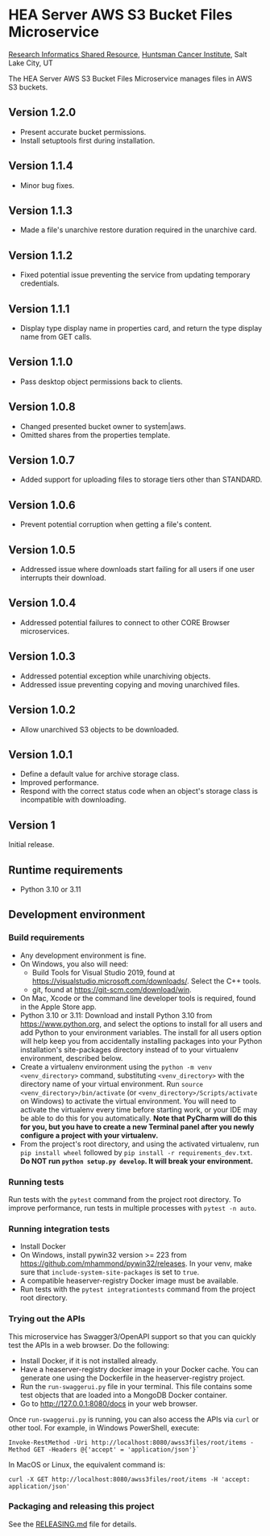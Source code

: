 # HEA Server AWS S3 Bucket Files Microservice
[Research Informatics Shared Resource](https://risr.hci.utah.edu), [Huntsman Cancer Institute](https://healthcare.utah.edu/huntsmancancerinstitute/),
Salt Lake City, UT

The HEA Server AWS S3 Bucket Files Microservice manages files in AWS S3 buckets.

## Version 1.2.0
* Present accurate bucket permissions.
* Install setuptools first during installation.

## Version 1.1.4
* Minor bug fixes.

## Version 1.1.3
* Made a file's unarchive restore duration required in the unarchive card.

## Version 1.1.2
* Fixed potential issue preventing the service from updating temporary credentials.

## Version 1.1.1
* Display type display name in properties card, and return the type display name from GET calls.

## Version 1.1.0
* Pass desktop object permissions back to clients.

## Version 1.0.8
* Changed presented bucket owner to system|aws.
* Omitted shares from the properties template.

## Version 1.0.7
* Added support for uploading files to storage tiers other than STANDARD.

## Version 1.0.6
* Prevent potential corruption when getting a file's content.

## Version 1.0.5
* Addressed issue where downloads start failing for all users if one user interrupts their download.

## Version 1.0.4
* Addressed potential failures to connect to other CORE Browser microservices.

## Version 1.0.3
* Addressed potential exception while unarchiving objects.
* Addressed issue preventing copying and moving unarchived files.

## Version 1.0.2
* Allow unarchived S3 objects to be downloaded.

## Version 1.0.1
* Define a default value for archive storage class.
* Improved performance.
* Respond with the correct status code when an object's storage class is incompatible with downloading.

## Version 1
Initial release.

## Runtime requirements
* Python 3.10 or 3.11

## Development environment

### Build requirements
* Any development environment is fine.
* On Windows, you also will need:
    * Build Tools for Visual Studio 2019, found at https://visualstudio.microsoft.com/downloads/. Select the C++ tools.
    * git, found at https://git-scm.com/download/win.
* On Mac, Xcode or the command line developer tools is required, found in the Apple Store app.
* Python 3.10 or 3.11: Download and install Python 3.10 from https://www.python.org, and select the options to install
for all users and add Python to your environment variables. The install for all users option will help keep you from
accidentally installing packages into your Python installation's site-packages directory instead of to your virtualenv
environment, described below.
* Create a virtualenv environment using the `python -m venv <venv_directory>` command, substituting `<venv_directory>`
with the directory name of your virtual environment. Run `source <venv_directory>/bin/activate` (or `<venv_directory>/Scripts/activate` on Windows) to activate the virtual
environment. You will need to activate the virtualenv every time before starting work, or your IDE may be able to do
this for you automatically. **Note that PyCharm will do this for you, but you have to create a new Terminal panel
after you newly configure a project with your virtualenv.**
* From the project's root directory, and using the activated virtualenv, run `pip install wheel` followed by
  `pip install -r requirements_dev.txt`. **Do NOT run `python setup.py develop`. It will break your environment.**

### Running tests
Run tests with the `pytest` command from the project root directory. To improve performance, run tests in multiple
processes with `pytest -n auto`.

### Running integration tests
* Install Docker
* On Windows, install pywin32 version >= 223 from https://github.com/mhammond/pywin32/releases. In your venv, make sure that
`include-system-site-packages` is set to `true`.
* A compatible heaserver-registry Docker image must be available.
* Run tests with the `pytest integrationtests` command from the project root directory.

### Trying out the APIs
This microservice has Swagger3/OpenAPI support so that you can quickly test the APIs in a web browser. Do the following:
* Install Docker, if it is not installed already.
* Have a heaserver-registry docker image in your Docker cache. You can generate one using the Dockerfile in the
  heaserver-registry project.
* Run the `run-swaggerui.py` file in your terminal. This file contains some test objects that are loaded into a MongoDB
  Docker container.
* Go to http://127.0.0.1:8080/docs in your web browser.

Once `run-swaggerui.py` is running, you can also access the APIs via `curl` or other tool. For example, in Windows
PowerShell, execute:
```
Invoke-RestMethod -Uri http://localhost:8080/awss3files/root/items -Method GET -Headers @{'accept' = 'application/json'}`
```
In MacOS or Linux, the equivalent command is:
```
curl -X GET http://localhost:8080/awss3files/root/items -H 'accept: application/json'
```

### Packaging and releasing this project
See the [RELEASING.md](RELEASING.md) file for details.
